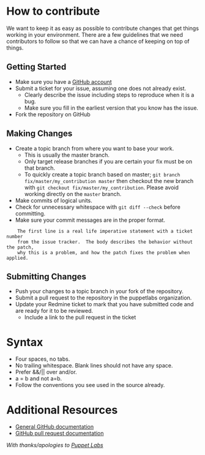 # How to contribute

We want to keep it as easy as possible to contribute changes that
get things working in your environment. There are a few guidelines that we
need contributors to follow so that we can have a chance of keeping on
top of things.

## Getting Started

* Make sure you have a [GitHub account](https://github.com/signup/free)
* Submit a ticket for your issue, assuming one does not already exist.
  * Clearly describe the issue including steps to reproduce when it is a bug.
  * Make sure you fill in the earliest version that you know has the issue.
* Fork the repository on GitHub

## Making Changes

* Create a topic branch from where you want to base your work.
  * This is usually the master branch.
  * Only target release branches if you are certain your fix must be on that
    branch.
  * To quickly create a topic branch based on master; `git branch
    fix/master/my_contribution master` then checkout the new branch with `git
    checkout fix/master/my_contribution`.  Please avoid working directly on the
    `master` branch.
* Make commits of logical units.
* Check for unnecessary whitespace with `git diff --check` before committing.
* Make sure your commit messages are in the proper format.

````
    The first line is a real life imperative statement with a ticket number
    from the issue tracker.  The body describes the behavior without the patch,
    why this is a problem, and how the patch fixes the problem when applied.
````

## Submitting Changes

* Push your changes to a topic branch in your fork of the repository.
* Submit a pull request to the repository in the puppetlabs organization.
* Update your Redmine ticket to mark that you have submitted code and are ready for it to be reviewed.
  * Include a link to the pull request in the ticket

# Syntax
* Four spaces, no tabs.
* No trailing whitespace. Blank lines should not have any space.
* Prefer &&/|| over and/or.
* a = b and not a=b.
* Follow the conventions you see used in the source already.


# Additional Resources

* [General GitHub documentation](http://help.github.com/)
* [GitHub pull request documentation](http://help.github.com/send-pull-requests/)



*With thanks/apologies to [Puppet Labs](https://github.com/puppetlabs/puppet/blob/master/CONTRIBUTING.md)*
